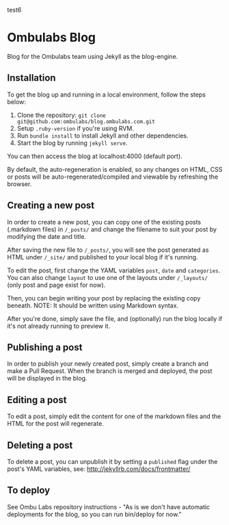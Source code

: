 test6
# Ombulabs Blog

Blog for the Ombulabs team using Jekyll as the blog-engine.

## Installation

To get the blog up and running in a local environment, follow the steps below:

1. Clone the repository: `git clone git@github.com:ombulabs/blog.ombulabs.com.git`
2. Setup `.ruby-version` if you're using RVM.
3. Run `bundle install` to install Jekyll and other dependencies.
4. Start the blog by running `jekyll serve`.

You can then access the blog at localhost:4000 (default port).

By default, the auto-regeneration is enabled, so any changes on HTML, CSS or posts will be auto-regenerated/compiled and viewable by refreshing the browser.  

## Creating a new post

In order to create a new post, you can copy one of the existing posts (.markdown files) in `/_posts/` and change the filename to suit your post by modifying the date and title.

After saving the new file to `/_posts/`, you will see the post generated as HTML under `/_site/` and published to your local blog if it's running.

To edit the post, first change the YAML variables `post`, `date` and `categories`. You can also change `layout` to use one of the layouts under `/_layouts/` (only post and page exist for now).

Then, you can begin writing your post by replacing the existing copy beneath. NOTE: It should be written using Markdown syntax.

After you're done, simply save the file, and (optionally) run the blog locally if it's not already running to preview it.

## Publishing a post

In order to publish your newly created post, simply create a branch and make a Pull Request. When the branch is merged and deployed, the post will be displayed in the blog.  

## Editing a post

To edit a post, simply edit the content for one of the markdown files and the HTML for the post will regenerate.

## Deleting a post

To delete a post, you can unpublish it by setting a `published` flag under the post's YAML variables, see: http://jekyllrb.com/docs/frontmatter/

## To deploy

See Ombu Labs repository instructions - "As is we don't have automatic deployments for the blog, so you can run bin/deploy for now."
